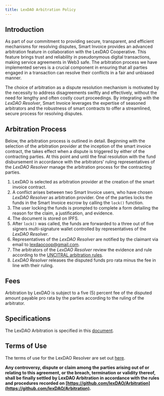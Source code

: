 ```yaml
---
title: LexDAO Arbitration Policy
---
```


## Introduction  
  
As part of our commitment to providing secure, transparent, and efficient mechanisms for resolving disputes, Smart Invoice provides an advanced arbitration feature in collaboration with the LexDAO Cooperative. This feature brings trust and reliability in pseudonymous digital transactions, making service agreements in Web3 safe. The arbitration process we have implemented serves is a crucial component in ensuring that all parties engaged in a transaction can resolve their conflicts in a fair and unbiased manner.  
  
The choice of arbitration as a dispute resolution mechanism is motivated by the necessity to address disagreements swiftly and effectively, without the need for lengthy and often costly court proceedings. By integrating with the *LexDAO Resolver*,  Smart Invoice leverages the expertise of seasoned arbitrators and the robustness of smart contracts to offer a streamlined, secure process for resolving disputes.  
  
## Arbitration Process  
  
Below, the arbitration process is outlined in detail. Beginning with the selection of the arbitration provider at the inception of the smart invoice contract, the takes effect when a dispute is triggered by either of the contracting parties. At this point and until the final resolution with the fund disbursement in accordance with the arbitrators' ruling representatives of the *LexDAO Resolver* manage the arbitration process for the contracting parties.  
  
1. LexDAO is selected as arbitration provider at the creation of the smart invoice contract.  
2. A conflict arises between two Smart Invoice users, who have chosen *LexDAO Resolver* as arbitration provider. One of the parties locks the funds in the Smart Invoice escrow by calling the `lock()` function.  
3. The user locking the funds is prompted to complete a form detailing the reason for the claim, a justification, and evidence.  
4. The document is stored on IPFS.  
5. After `lock()` was called, the funds are forwarded to a three out of five signers multi-signature wallet controlled by representatives of the *LexDAO Resolver*.  
6. Representatives of the *LexDAO Resolver* are notified by the claimant via email to [lexdaocoop@gmail.com](mailto:lexdaocoop@gmail.com).   
7. The arbitrators of the *LexDAO Resolver* review the evidence and rule according to the [UNCITRAL arbitration rules](https://uncitral.un.org/en/texts/arbitration/contractualtexts/arbitration).  
8. *LexDAO Resolver* releases the disputed funds pro rata minus the fee in line with their ruling.  
  
## Fees  
  
Arbitration by LexDAO is subject to a five (5) percent fee of the disputed amount payable pro rata by the parties according to the ruling of the arbitrator.  
  
## Specifications  
  
The LexDAO Arbitration is specified in this [document](https://github.com/lexDAO/Arbitration).  
  
## Terms of Use  
  
The terms of use for the LexDAO Resolver are set out [here](https://github.com/lexDAO/Arbitration/blob/master/rules/ToU.md).  
  
**Any controversy, dispute or claim among the parties arising out of or relating to this agreement, or the breach, termination or validity thereof, shall be finally settled by LexDAO Arbitration in accordance with the rules and procedures recorded on [https://github.com/lexDAO/Arbitration](https://github.com/lexDAO/Arbitration).**  
